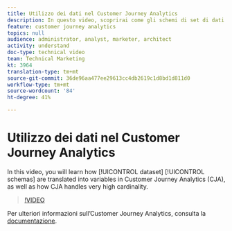 ```yaml
---
title: Utilizzo dei dati nel Customer Journey Analytics
description: In questo video, scoprirai come gli schemi di set di dati vengono tradotti in variabili in Customer Journey Analytics (CJA), nonché come CJA gestisce la cardinalità molto elevata.
feature: customer journey analytics
topics: null
audience: administrator, analyst, marketer, architect
activity: understand
doc-type: technical video
team: Technical Marketing
kt: 3964
translation-type: tm+mt
source-git-commit: 36de96aa477ee29613cc4db2619c1d8bd1d811d0
workflow-type: tm+mt
source-wordcount: '84'
ht-degree: 41%

---
```



# Utilizzo dei dati nel Customer Journey Analytics

In this video, you will learn how [!UICONTROL dataset] [!UICONTROL schemas] are translated into variables in Customer Journey Analytics (CJA), as well as how CJA handles very high cardinality.

>[!VIDEO](https://video.tv.adobe.com/v/32112/?quality=12)

Per ulteriori informazioni sull’Customer Journey Analytics, consulta la [documentazione](https://docs.adobe.com/content/help/it-IT/analytics-platform/using/cja-landing.html).
